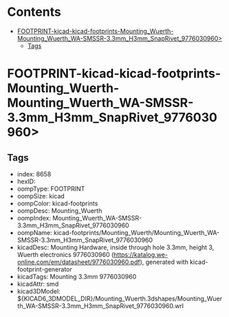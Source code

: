 



Contents
========

* [FOOTPRINT-kicad-kicad-footprints-Mounting_Wuerth-Mounting_Wuerth_WA-SMSSR-3.3mm_H3mm_SnapRivet_9776030960>](#footprint-kicad-kicad-footprints-mounting_wuerth-mounting_wuerth_wa-smssr-33mm_h3mm_snaprivet_9776030960)
	* [Tags](#tags)

# FOOTPRINT-kicad-kicad-footprints-Mounting_Wuerth-Mounting_Wuerth_WA-SMSSR-3.3mm_H3mm_SnapRivet_9776030960>

## Tags

- index: 8658
- hexID: 
- oompType: FOOTPRINT
- oompSize: kicad
- oompColor: kicad-footprints
- oompDesc: Mounting_Wuerth
- oompIndex: Mounting_Wuerth_WA-SMSSR-3.3mm_H3mm_SnapRivet_9776030960
- oompName: kicad-footprints/Mounting_Wuerth/Mounting_Wuerth_WA-SMSSR-3.3mm_H3mm_SnapRivet_9776030960
- kicadDesc: Mounting Hardware, inside through hole 3.3mm, height 3, Wuerth electronics 9776030960 (https://katalog.we-online.com/em/datasheet/9776030960.pdf), generated with kicad-footprint-generator
- kicadTags: Mounting 3.3mm 9776030960
- kicadAttr: smd
- kicad3DModel: ${KICAD6_3DMODEL_DIR}/Mounting_Wuerth.3dshapes/Mounting_Wuerth_WA-SMSSR-3.3mm_H3mm_SnapRivet_9776030960.wrl
